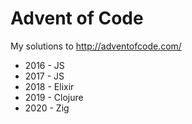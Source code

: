 # Advent of Code

My solutions to http://adventofcode.com/

* 2016 - JS
* 2017 - JS
* 2018 - Elixir
* 2019 - Clojure
* 2020 - Zig
